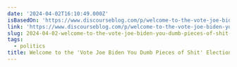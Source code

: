 ```yaml
---
date: '2024-04-02T16:10:49.000Z'
isBasedOn: 'https://www.discourseblog.com/p/welcome-to-the-vote-joe-biden-you'
link: 'https://www.discourseblog.com/p/welcome-to-the-vote-joe-biden-you'
slug: 2024-04-02-welcome-to-the-vote-joe-biden-you-dumb-pieces-of-shit-election
tags:
  - politics
title: Welcome to the 'Vote Joe Biden You Dumb Pieces of Shit' Election
---
```


